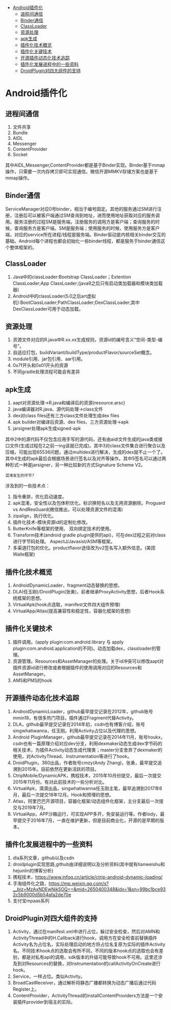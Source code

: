 <!-- TOC -->

- [Android插件化](#android插件化)
    - [进程间通信](#进程间通信)
    - [Binder通信](#binder通信)
    - [ClassLoader](#classloader)
    - [资源处理](#资源处理)
    - [apk生成](#apk生成)
    - [插件化技术概览](#插件化技术概览)
    - [插件化关键技术](#插件化关键技术)
    - [开源插件动态化技术追踪](#开源插件动态化技术追踪)
    - [插件化发展进程中的一些资料](#插件化发展进程中的一些资料)
    - [DroidPlugin对四大组件的支持](#droidplugin对四大组件的支持)

<!-- /TOC -->
# Android插件化

## 进程间通信
1. 文件共享
2. Bundle
3. AIDL
4. Messenger
5. ContentProvider
6. Socket

其中AIDL,Messenger,ContentProvider都是基于Binder实现。Binder基于mmap操作，只需要一次内存拷贝即可实现通信。微信开源MMKV存储方案也是基于mmap操作。

## Binder通信
ServiceManager对应0号binder，相当于编号固定。其他的服务通过SM进行注册，注册后可以被客户端通过SM查询到地址，进而使用地址获取对应的服务调用。服务注册的过程SM是服务端，注册服务的调用方是客户端；查询服务的时候，查询服务方是客户端，SM是服务端；使用服务的时候，使用服务方是客户端，对应的service所在进程/线程是服务端。Binder驱动是内核相关binder交互的基础。Android每个进程也都会初始化一些binder线程，都是服务于binder通信这个整体框架的。

## ClassLoader
1. Java中的classLoader:Bootstrap ClassLoader；Extention ClassLoader;App ClassLoader;(java9之后只有启动类加载器和模块类加载器)
2. Android中的classLoader(5.0之后art虚拟机):BootClassLoader;PathClassLoader;DexClassLoader;其中DexClassLoader可用于动态加载。

## 资源处理
1. 资源文件对应的R.java中R.xx.xx生成规则，资源id的编号含义“空间-类型-编号”。
2. 自适应打包，buildVariant/buildType/productFlavor/sourceSet概念。
3. module引用、jar包引用、aar引用。
4. 0x7f开头和0x01开头的资源
5. 不同gradle处理流程可能会有差异

## apk生成
1. aapt对资源处理->R.java和编译后的资源(resource.arsc)
2. java编译器对R.java、源代码处理->class文件
3. dex对class files还有三方class文件处理生成dex files
4. apk builder对编译后资源、dex files、三方资源处理->apk
5. jarsigner处理apk生成signed-apk

其中2中的源代码不仅包含应用手写的源代码，还有由aidl文件生成的java类或接口文件(生成过程在2之前一ing该就已完成)。其中3对class文件集合进行聚合以及压缩，可能出现65536问题，通过multidex进行解决，生成的dex就不止一个了。其中4生成的apk最后会根据场景进行签名以及对齐等操作。其中5签名可以通过两种形式一种是jarsigner，另一种比较新的方式Signature Scheme V2。

`混淆发生的环节?`

涉及到的一些技术点：
1. 指令重排，优化启动速度。
2. apk混淆，安全性以及包体积优化。标识换短名以及无用资源删除。Proguard vs AndResGuard(微信推出，可以处理资源文件的混淆)
3. zipalign，执行优化。
4. 插件化技术-模块资源id的定制化修改。
5. ButterKnife等框架的使用、 双向绑定技术的使用。
6. Transform技术(android gradle plugin提供的api)，可在dex过程之前对class进行字节码处理。 AspectJ/Javasist/ASM等框架。
7. 多渠道打包的优化。productflavor途径改为v2签名写入额外信息。(美团Walle框架)

## 插件化技术概览
1. AndroidDynamicLoader，fragment动态替换的思想。
2. DLA(任玉刚)/DroidPlugin(张勇)，前者继承ProxyActivity思想，后者Hook系统框架的思想。
3. VirtualApk(hook点选取，manifest文件四大组件预埋)
4. VirtualApp/Atlas(提高兼容性和稳定性，容器化框架的思想)

## 插件化关键技术
1. 插件调用。(apply plugin:com.android.library 与 apply plugin:com.android.application的不同)。动态加载dex，classloader的管理。
2. 资源管理。Resources和AssetManager的处理。关于id冲突可以修改aapt对插件资源id进行修改或者根据插件的使用调用对应的Resources和AssetManager。
3. AMS和PMS的hook

## 开源插件动态化技术追踪
1. AndroidDynamicLoader，github最早提交记录在2012年，github账号mmin18，有很多热门项目。插件通过Fragment代替Activity。
2. DLA，github最早提交记录在2014年初，csdn也有博客介绍，账号singwhatiwanna，任玉刚。利用Activity占位以及代理的思想。
3. Android PluginManager，github最早提交记录在2014年11月，账号houkx，csdn也有一篇原理介绍对应dev分支，利用dexmaker动态生成dex字节码的相关技术，为插件Activity动态生成代理类；master分支舍弃了dexmaker的使用，对ActivityThread、Instrumentation等进行了hook。
4. DroidPlugin，360出品，作者账号cmzy(Andy Zhang)，张勇，最早提交追溯到2015年。目前依然在更新活跃的项目。
5. CtripMobile/DynamicAPK，携程技术，2015年10月份提交，最后一次提交2015年11月份。有对此前技术的一些分析对比。
6. VirtualApk，滴滴出品，singwhatiwanna任玉刚主笔，最早追溯到2017年6月，最后一次提交18年12月。Hook和预埋的思想。
7. Atlas，阿里巴巴开源项目，容器化框架/动态组件化框架，主分支最后一次提交与2019年7月。
8. VirtualApp，APP沙箱运行，可实现APP多开，免安装运行等。作者lody，最早提交于2016年7月，一直在维护更新，但是目前商业化，开源的是早期的版本。

## 插件化发展进程中的一些资料
1. dla系列文章，github以及csdn
2. droidplugin实现思路,github由详细说明以及分析资料(其中就有tianweishu和hejunlin的博客分析)
3. 携程技术，https://www.infoq.cn/article/ctrip-android-dynamic-loading/
4. 手淘组件化之路，https://mp.weixin.qq.com/s?__biz=MzAxNDEwNjk5OQ==&mid=2650400348&idx=1&sn=99bc1bce932c5b9000d5b54afa2de70e
5. 支付宝mpaas系列

## DroidPlugin对四大组件的支持
1. Activity，通过在manifest.xml中进行占位，躲过安全检查，然后对AMN和ActivityThread中的H.Callback进行hook，调用方在安全检查前替换插件Activity名为占位名，实际处理启动的地方将占位名复原为实际的插件Activity名。不同技术hook点的选取会有所不同，不同的版本hook点的选取也会有差别，都是对私有api的调用，sdk版本的升级可能导致hook不可用。这里还涉及到对Resources的替换，对Instrumentation的callActivityOnCreate进行hook。
2. Service，一样占位。类似Activity。
3. BroadCastReceiver，通过解析将静态广播都转换为动态广播后通过代码Register上。
4. ContentProvider，ActivityThread的installContentProviders方法是一个安装插件provider到宿主的实际。